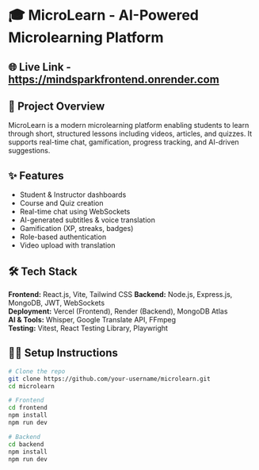 # 🎓 MicroLearn - AI-Powered Microlearning Platform
##  🌐 Live Link - https://mindsparkfrontend.onrender.com

## 🚀 Project Overview
MicroLearn is a modern microlearning platform enabling students to learn through short, structured lessons including videos, articles, and quizzes. It supports real-time chat, gamification, progress tracking, and AI-driven suggestions.

## ✨ Features
- Student & Instructor dashboards
- Course and Quiz creation
- Real-time chat using WebSockets
- AI-generated subtitles & voice translation
- Gamification (XP, streaks, badges)
- Role-based authentication
- Video upload with translation

## 🛠️ Tech Stack

**Frontend:** React.js, Vite, Tailwind CSS 
**Backend:** Node.js, Express.js, MongoDB, JWT, WebSockets  
**Deployment:** Vercel (Frontend), Render (Backend), MongoDB Atlas  
**AI & Tools:** Whisper, Google Translate API, FFmpeg  
**Testing:** Vitest, React Testing Library, Playwright

## 🧑‍💻 Setup Instructions

```bash
# Clone the repo
git clone https://github.com/your-username/microlearn.git
cd microlearn

# Frontend
cd frontend
npm install
npm run dev

# Backend
cd backend
npm install
npm run dev
